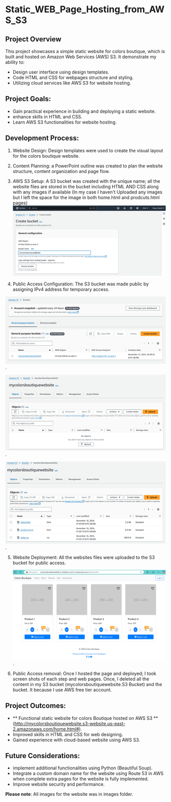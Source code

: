 # Static_WEB_Page_Hosting_from_AWS_S3

## Project Overview

This project showcases a simple static website for colors boutique, which is built and hosted on Amazon Web Services (AWS) S3.  It demonstrate my ability to:

- Design user interface using design templates.
- Code HTML and CSS for webpages structure and styling.
- Utilizing cloud services like AWS S3 for website hosting.

## Project Goals:

- Gain  practical experience in building and deploying a static website.
- enhance skills in HTML and CSS.
- Learn AWS S3 functionalities for website hosting.

## Development Process:

1. Website Design: Design templates were used to create the visual layout for the colors boutique website.

2. Content Planning: a PowerPoint outline was created to plan the website structure, content organization and page flow.

3. AWS S3 Setup: A S3 bucket was created with the unique name; all the website files are stored in the bucket including HTML AND CSS along with any images if available (In my case I haven't Uploaded any images but I left the space for the image in both home.html and prodcuts.html pages)
   ![Bucket Creation](Images/Bucket_creation.png)

4. Public Access Configuration: The S3 bucket was made public by assigning IPv4 address for temporary access.

![Bucket in AWS S3](Images/Bucket_in_S3_2.png).

![Bucket](Images/bucket_3.png).

![Items in Bucket](Images/Items_Buckets.png).

5. Website Deployment: All the websites files were uploaded to the S3 bucket for public access.

   ![Mens Products Page](Images/Mens_Products_Page.png).

6. Public Access removal: Once I hosted the page and deployed; I took screen shots of each step and web pages. Once, I deleted all the content in my S3 bucket (mycolorsboutiquewebsite.S3 Bucket) and the bucket. It because I use AWS free tier account.

## Project Outcomes:

- ** Functional static website for colors Boutique hosted on AWS S3 ** (http://mycolorsboutiquewebsite.s3-website.us-east-2.amazonaws.com/home.html#).
- Improved skills in HTML and CSS for web designing.
- Gained experience with cloud-based website using AWS S3.

## Future Considerations:

- implement additional functionalities using Python (Beautiful Soup).
- Integrate a custom domain name for the website using Route 53 in AWS when complete extra pages for the website is fully implemented.
- Improve website security and performance.


**Please note**: 
All images for the website was in images folder.
